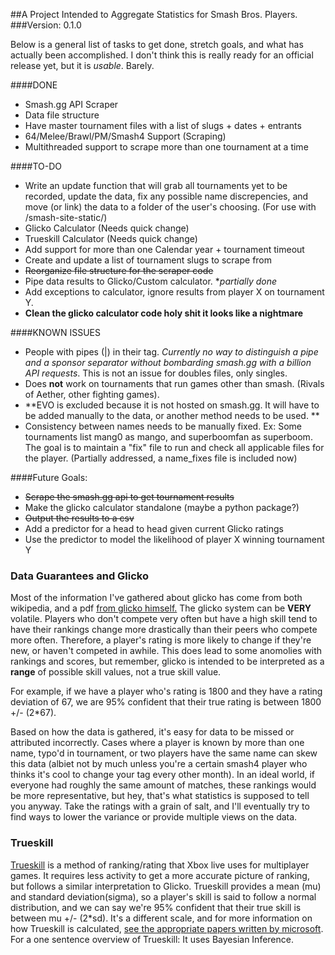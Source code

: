 ##A Project Intended to Aggregate Statistics for Smash Bros. Players.
###Version: 0.1.0

Below is a general list of tasks to get done, stretch goals, and what has actually been accomplished. I don't think this is really ready for an official release yet, but it is *usable*. Barely.

####DONE
* Smash.gg API Scraper
* Data file structure
* Have master tournament files with a list of slugs + dates + entrants
* 64/Melee/Brawl/PM/Smash4 Support (Scraping)
* Multithreaded support to scrape more than one tournament at a time

####TO-DO
* Write an update function that will grab all tournaments yet to be recorded, update the data, fix any possible name discrepencies, and move (or link) the data to a folder of the user's choosing. (For use with /smash-site-static/)
* Glicko Calculator (Needs quick change)
* Trueskill Calculator (Needs quick change)
* Add support for more than one Calendar year + tournament timeout
* Create and update a list of tournament slugs to scrape from
* ~~Reorganize file structure for the scraper code~~
* Pipe data results to Glicko/Custom calculator. \**partially done*
* Add exceptions to calculator, ignore results from player X on tournament Y.
* **Clean the glicko calculator code holy shit it looks like a nightmare**

####KNOWN ISSUES
* People with pipes (|) in their tag. *Currently no way to distinguish a pipe and a sponsor separator without bombarding smash.gg with a billion API requests*. This is not an issue for doubles files, only singles.
* Does **not** work on tournaments that run games other than smash. (Rivals of Aether, other fighting games).
* **EVO is excluded because it is not hosted on smash.gg. It will have to be added manually to the data, or another method needs to be used. **
*  Consistency between names needs to be manually fixed. Ex: Some tournaments list mang0 as mango, and superboomfan as superboom. The goal is to maintain a "fix" file to run and check all applicable files for the player. (Partially addressed, a name_fixes file is included now)

####Future Goals:
* ~~Scrape the smash.gg api to get tournament results~~
* Make the glicko calculator standalone (maybe a python package?)
* ~~Output the results to a csv~~
* Add a predictor for a head to head given current Glicko ratings
* Use the predictor to model the likelihood of player X winning tournament Y

### Data Guarantees and Glicko
Most of the information I've gathered about glicko has come from both wikipedia, and a pdf [from glicko himself.](http://www.glicko.net/glicko/glicko.pdf) The glicko system can be **VERY** volatile. Players who don't compete very often but have a high skill tend to have their rankings change more drastically than their peers who compete more often. Therefore, a player's rating is more likely to change if they're new, or haven't competed in awhile. This does lead to some anomolies with rankings and scores, but remember, glicko is intended to be interpreted as a **range** of possible skill values, not a true skill value.

For example, if we have a player who's rating is 1800 and they have a rating deviation of 67, we are 95% confident that their true rating is between 1800 +/- (2\*67).

Based on how the data is gathered, it's easy for data to be missed or attributed incorrectly. Cases where a player is known by more than one name, typo'd in tournament, or two players have the same name can skew this data (albiet not by much unless you're a certain smash4 player who thinks it's cool to change your tag every other month). In an ideal world, if everyone had roughly the same amount of matches, these rankings would be more representative, but hey, that's what statistics is supposed to tell you anyway. Take the ratings with a grain of salt, and I'll eventually try to find ways to lower the variance or provide multiple views on the data.

### Trueskill
[Trueskill](http://trueskill.org/) is a method of ranking/rating that Xbox live uses for multiplayer games. It requires less activity to get a more accurate picture of ranking, but follows a similar interpretation to Glicko. Trueskill provides a mean (mu) and standard deviation(sigma), so a player's skill is said to follow a normal distribution, and we can say we're 95% confident that their true skill is between mu +/- (2\*sd). It's a different scale, and for more information on how Trueskill is calculated, [see the appropriate papers written by microsoft](https://www.microsoft.com/en-us/research/publication/trueskilltm-a-bayesian-skill-rating-system/). For a one sentence overview of Trueskill: It uses Bayesian Inference.
